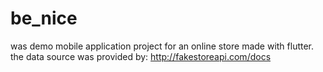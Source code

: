 # be_nice 
was demo mobile application project for an online store made with flutter. 
the data source was provided by: http://fakestoreapi.com/docs
